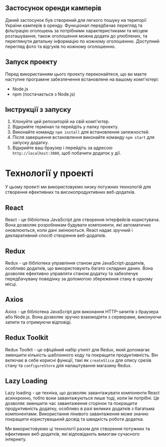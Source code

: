 
## Застосунок оренди камперів

Даний застосунок був створений для легкого пошуку на території України камперів в оренду.
Функціонал передбачає перегляд та фільтрацію оголошень за потрібними характеристиками та місцем розташування, також оголошення можна додати до улюблених, та переглянути детальну інформацію по кожному оголошенню. Доступний перегляд фото та відгуків по кожному оголошенню.

## Запуск проекту
Перед використанням цього проекту переконайтеся, що ви маєте наступне програмне забезпечення встановлене на вашому комп'ютері:

- Node.js
- npm (постачається з Node.js)

## Інструкції з запуску

1. Клонуйте цей репозиторій на свій комп'ютер.
2. Відкрийте термінал та перейдіть у папку проекту.
3. Виконайте команду `npm install` для встановлення залежностей.
4. Після завершення встановлення виконайте команду `npm start` для запуску додатку.
5. Відкрийте ваш браузер і перейдіть за адресою `http://localhost:3000`, щоб побачити додаток у дії.

# Технології у проекті

У цьому проекті ми використовуємо низку потужних технологій для створення ефективних та високопродуктивних веб-додатків.

## React

React - це бібліотека JavaScript для створення інтерфейсів користувача. Вона дозволяє розробникам будувати компоненти, які автоматично оновлюються, коли дані змінюються. React надає зручний і декларативний спосіб створення веб-додатків.

## Redux

Redux - це бібліотека управління станом для JavaScript-додатків, особливо додатків, що використовують багато складних даних. Вона дозволяє ефективно управляти станом додатку та забезпечує передбачувану поведінку за допомогою збереження стану в одному місці.

## Axios

Axios - це бібліотека JavaScript для виконання HTTP-запитів з браузера або Node.js. Вона дозволяє зручно взаємодіяти з серверами, виконуючи запити та отримуючи відповіді.

## Redux Toolkit

Redux Toolkit - це офіційний набір утиліт для Redux, який допомагає зменшити кількість шаблонного коду та покращити продуктивність. Він включає в себе корисні функції, такі як `createSlice` для опису срезів стану та `configureStore` для налаштування магазину Redux.

## Lazy Loading

Lazy loading - це техніка, що дозволяє завантажувати компоненти React асинхронно, тобто вони завантажуються лише тоді, коли їм потрібні. Це дозволяє зменшити час завантаження сторінок та покращити продуктивність додатку, особливо в разі великих додатків з багатьма компонентами. Використання лінивого завантаження може значно покращити користувацький досвід та швидкість роботи додатка.

Ми використовуємо ці технології разом для створення потужних та ефективних веб-додатків, які відповідають вимогам сучасного інтернету.

